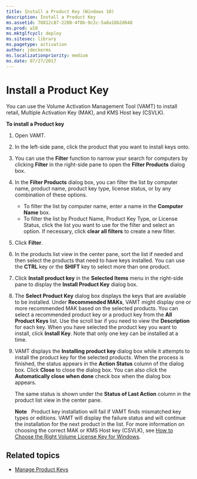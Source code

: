 ```yaml
---
title: Install a Product Key (Windows 10)
description: Install a Product Key
ms.assetid: 78812c87-2208-4f8b-9c2c-5a8a18b2d648
ms.prod: w10
ms.mktglfcycl: deploy
ms.sitesec: library
ms.pagetype: activation
author: jdeckerms
ms.localizationpriority: medium
ms.date: 07/27/2017
---
```


# Install a Product Key

You can use the Volume Activation Management Tool (VAMT) to install retail, Multiple Activation Key (MAK), and KMS Host key (CSVLK).

**To install a Product key**
1.  Open VAMT.
2.  In the left-side pane, click the product that you want to install keys onto.
3.  You can use the **Filter** function to narrow your search for computers by clicking **Filter** in the right-side pane to open the **Filter Products** dialog box.
4.  In the **Filter Products** dialog box, you can filter the list by computer name, product name, product key type, license status, or by any combination of these options.
    -   To filter the list by computer name, enter a name in the **Computer Name** box.
    -   To filter the list by Product Name, Product Key Type, or License Status, click the list you want to use for the filter and select an option. If necessary, click **clear all filters** to create a new filter.
5.  Click **Filter**.
6.  In the products list view in the center pane, sort the list if needed and then select the products that need to have keys installed. You can use the **CTRL** key or the **SHIFT** key to select more than one product.
7.  Click **Install product key** in the **Selected Items** menu in the right-side pane to display the **Install Product Key** dialog box.
8.  The **Select Product Key** dialog box displays the keys that are available to be installed. Under **Recommended MAKs**, VAMT might display one or more recommended MAK based on the selected products. You can select a recommended product key or a product key from the **All Product Keys** list. Use the scroll bar if you need to view the **Description** for each key. When you have selected the product key you want to install, click **Install Key**. Note that only one key can be installed at a time.
9.  VAMT displays the **Installing product key** dialog box while it attempts to install the product key for the selected products. When the process is finished, the status appears in the **Action Status** column of the dialog box. Click **Close** to close the dialog box. You can also click the **Automatically close when done** check box when the dialog box appears.

    The same status is shown under the **Status of Last Action** column in the product list view in the center pane.

    **Note**  
    Product key installation will fail if VAMT finds mismatched key types or editions. VAMT will display the failure status and will continue the installation for the next product in the list. For more information on choosing the correct MAK or KMS Host key (CSVLK), see [How to Choose the Right 
    Volume License Key for Windows](https://go.microsoft.com/fwlink/p/?linkid=238382).

## Related topics

- [Manage Product Keys](manage-product-keys-vamt.md)
 
 
